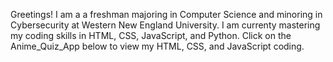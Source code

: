 Greetings! I am a a freshman majoring in Computer Science and minoring in Cybersecurity at Western New England University.
I am currenty mastering my coding skills in HTML, CSS, JavaScript, and Python.
Click on the Anime_Quiz_App below to view my HTML, CSS, and JavaScript coding.
